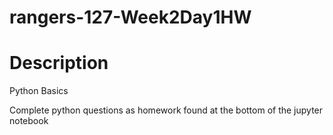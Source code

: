 # rangers-127-Week2Day1HW

# Description
Python Basics

Complete python questions as homework found at the bottom of the jupyter notebook
